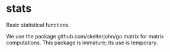 # stats

Basic statistical functions.

We use the package github.com/skelterjohn/go.matrix
for matrix computations. This package is immature; its use is temporary.
